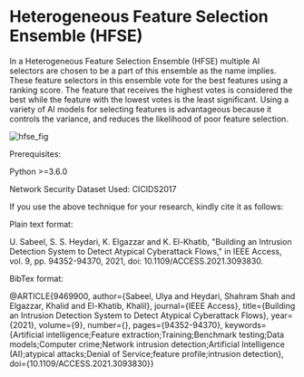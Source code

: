 # Heterogeneous Feature Selection Ensemble (HFSE)

In a Heterogeneous Feature Selection Ensemble (HFSE) multiple AI selectors are chosen to be a part of this ensemble as the name implies. These feature selectors in this ensemble vote for the best features using a ranking score. The feature that receives the highest votes is considered the best while the feature with the lowest votes is the least significant. Using a variety of AI models for selecting features is advantageous because it controls the variance, and reduces the likelihood of poor feature selection.


![hfse_fig](https://github.com/ulya-sabeel/HFSE-for-CICIDS2017-Dataset/assets/78443098/09d8a458-49da-4132-863b-332daf68b4a2)




Prerequisites:

Python >=3.6.0

Network Security Dataset Used: CICIDS2017

If you use the above technique for your research, kindly cite it as follows:

Plain text format:

U. Sabeel, S. S. Heydari, K. Elgazzar and K. El-Khatib, "Building an Intrusion Detection System to Detect Atypical Cyberattack Flows," in IEEE Access, vol. 9, pp. 94352-94370, 2021, doi: 10.1109/ACCESS.2021.3093830.

BibTex format:

@ARTICLE{9469900, author={Sabeel, Ulya and Heydari, Shahram Shah and Elgazzar, Khalid and El-Khatib, Khalil}, journal={IEEE Access}, title={Building an Intrusion Detection System to Detect Atypical Cyberattack Flows}, year={2021}, volume={9}, number={}, pages={94352-94370}, keywords={Artificial intelligence;Feature extraction;Training;Benchmark testing;Data models;Computer crime;Network intrusion detection;Artificial Intelligence (AI);atypical attacks;Denial of Service;feature profile;intrusion detection}, doi={10.1109/ACCESS.2021.3093830}}
